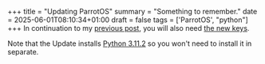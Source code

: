 +++
title = "Updating ParrotOS"
summary = "Something to remember."
date = 2025-06-01T08:10:34+01:00
draft = false
tags = ['ParrotOS', "python"]
+++
In continuation to my [previous post](https://hyperagon.github.io/posts/2024-11-29/), you will also need [the new keys](https://www.parrotsec.org/blog/2025-01-11-parrot-gpg-keys/).

Note that the Update installs [Python 3.11.2](https://www.python.org/) so you won't need to install it in separate.
